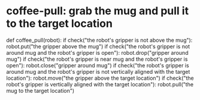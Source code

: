 # coffee-pull: grab the mug and pull it to the target location
def coffee_pull(robot):
    if check("the robot's gripper is not above the mug"):
        robot.put("the gripper above the mug")
    if check("the robot's gripper is not around mug and the robot's gripper is open"):
        robot.drop("gripper around mug")
    if check("the robot's gripper is near mug and the robot's gripper is open"):
        robot.close("gripper around mug")
    if check("the robot's gripper is around mug and the robot's gripper is not vertically aligned with the target location"):
        robot.move("the gripper above the target location")
    if check("the robot's gripper is vertically aligned with the target location"):
        robot.pull("the mug to the target location")